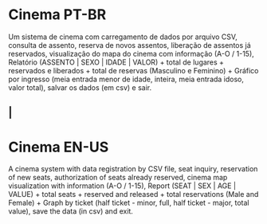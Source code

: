# Cinema PT-BR

Um sistema de cinema com carregamento de dados por arquivo CSV, consulta de assento, reserva de novos assentos, liberação de assentos já reservados, visualização do mapa do cinema com informação (A-O / 1-15), Relatório (ASSENTO | SEXO | IDADE | VALOR) + total de lugares + reservados e liberados + total de reservas (Masculino e Feminino) + Gráfico por ingresso (meia entrada menor de idade, inteira, meia entrada idoso, valor total), salvar os dados (em csv) e sair.

## |

# Cinema EN-US

A cinema system with data registration by CSV file, seat inquiry, reservation of new seats, authorization of seats already reserved, cinema map visualization with information (A-O / 1-15), Report (SEAT | SEX | AGE | VALUE) + total seats + reserved and released + total reservations (Male and Female) + Graph by ticket (half ticket - minor, full, half ticket - major, total value), save the data (in csv) and exit.
